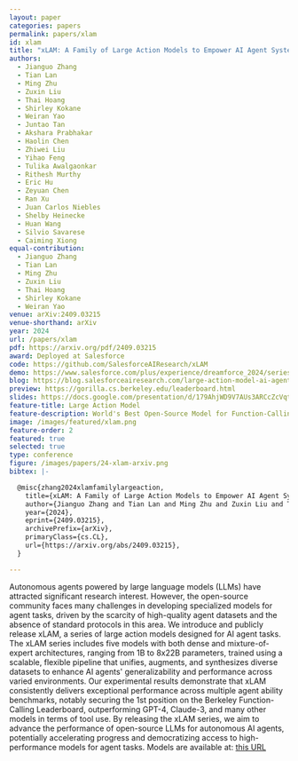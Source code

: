 ```yaml
---
layout: paper
categories: papers
permalink: papers/xlam
id: xlam
title: "xLAM: A Family of Large Action Models to Empower AI Agent Systems"
authors:
  - Jianguo Zhang
  - Tian Lan
  - Ming Zhu
  - Zuxin Liu
  - Thai Hoang
  - Shirley Kokane
  - Weiran Yao
  - Juntao Tan
  - Akshara Prabhakar
  - Haolin Chen
  - Zhiwei Liu
  - Yihao Feng
  - Tulika Awalgaonkar
  - Rithesh Murthy
  - Eric Hu
  - Zeyuan Chen
  - Ran Xu
  - Juan Carlos Niebles
  - Shelby Heinecke
  - Huan Wang
  - Silvio Savarese
  - Caiming Xiong
equal-contribution:
  - Jianguo Zhang
  - Tian Lan
  - Ming Zhu
  - Zuxin Liu
  - Thai Hoang
  - Shirley Kokane
  - Weiran Yao
venue: arXiv:2409.03215
venue-shorthand: arXiv
year: 2024
url: /papers/xlam
pdf: https://arxiv.org/pdf/2409.03215
award: Deployed at Salesforce
code: https://github.com/SalesforceAIResearch/xLAM
demo: https://www.salesforce.com/plus/experience/dreamforce_2024/series/the_future_of_ai_at_dreamforce_2024/episode/episode-s1e21?t=1667 
blog: https://blog.salesforceairesearch.com/large-action-model-ai-agent/
preview: https://gorilla.cs.berkeley.edu/leaderboard.html
slides: https://docs.google.com/presentation/d/179AhjWD9V7AUs3ARCcZcVqtY4j82sQuy_-eiSPDF4sk/edit?usp=sharing
feature-title: Large Action Model
feature-description: World's Best Open-Source Model for Function-Calling
image: /images/featured/xlam.png
feature-order: 2
featured: true
selected: true
type: conference
figure: /images/papers/24-xlam-arxiv.png
bibtex: |-

  @misc{zhang2024xlamfamilylargeaction,
    title={xLAM: A Family of Large Action Models to Empower AI Agent Systems}, 
    author={Jianguo Zhang and Tian Lan and Ming Zhu and Zuxin Liu and Thai Hoang and Shirley Kokane and Weiran Yao and Juntao Tan and Akshara Prabhakar and Haolin Chen and Zhiwei Liu and Yihao Feng and Tulika Awalgaonkar and Rithesh Murthy and Eric Hu and Zeyuan Chen and Ran Xu and Juan Carlos Niebles and Shelby Heinecke and Huan Wang and Silvio Savarese and Caiming Xiong},
    year={2024},
    eprint={2409.03215},
    archivePrefix={arXiv},
    primaryClass={cs.CL},
    url={https://arxiv.org/abs/2409.03215}, 
  }

---
```


Autonomous agents powered by large language models (LLMs) have attracted significant research interest. However, the open-source community faces many challenges in developing specialized models for agent tasks, driven by the scarcity of high-quality agent datasets and the absence of standard protocols in this area. We introduce and publicly release xLAM, a series of large action models designed for AI agent tasks. The xLAM series includes five models with both dense and mixture-of-expert architectures, ranging from 1B to 8x22B parameters, trained using a scalable, flexible pipeline that unifies, augments, and synthesizes diverse datasets to enhance AI agents' generalizability and performance across varied environments. Our experimental results demonstrate that xLAM consistently delivers exceptional performance across multiple agent ability benchmarks, notably securing the 1st position on the Berkeley Function-Calling Leaderboard, outperforming GPT-4, Claude-3, and many other models in terms of tool use. By releasing the xLAM series, we aim to advance the performance of open-source LLMs for autonomous AI agents, potentially accelerating progress and democratizing access to high-performance models for agent tasks. Models are available at: [this URL](https://huggingface.co/collections/Salesforce/xlam-models-65f00e2a0a63bbcd1c2dade4)
